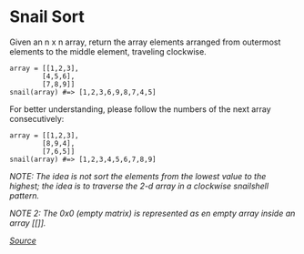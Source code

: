 # Snail Sort

Given an n x n array, return the array elements arranged from outermost elements to the middle element, traveling clockwise.

    array = [[1,2,3],
            [4,5,6],
            [7,8,9]]
    snail(array) #=> [1,2,3,6,9,8,7,4,5]

For better understanding, please follow the numbers of the next array consecutively:

    array = [[1,2,3],
            [8,9,4],
            [7,6,5]]
    snail(array) #=> [1,2,3,4,5,6,7,8,9]


*NOTE: The idea is not sort the elements from the lowest value to the highest; the idea is to traverse the 2-d array in a clockwise snailshell pattern.*

*NOTE 2: The 0x0 (empty matrix) is represented as en empty array inside an array [[]].*

[*Source*](https://www.codewars.com/kata/521c2db8ddc89b9b7a0000c1/train/python)
